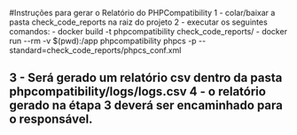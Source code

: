 #Instruções para gerar o Relatório do PHPCompatibility
1 - colar/baixar a pasta check_code_reports na raiz do projeto
2 - executar os seguintes comandos:
	- docker build -t phpcompatibility check_code_reports/
	- docker run --rm -v $(pwd):/app phpcompatibility phpcs -p --standard=check_code_reports/phpcs_conf.xml

3 - Será gerado um relatório csv dentro da pasta phpcompatibility/logs/logs.csv
4 - o relatório gerado na étapa 3 deverá ser encaminhado para o responsável.
------------------------------------------------------------------------------
